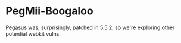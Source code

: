 # PegMii-Boogaloo
Pegasus was, surprisingly, patched in 5.5.2, so we're exploring other potential webkit vulns.
